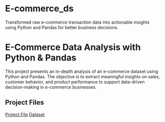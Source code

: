 # E-commerce_ds
Transformed raw e-commerce transaction data into actionable insights using Python and Pandas for better business decisions.

# E-Commerce Data Analysis with Python & Pandas

This project presents an in-depth analysis of an e-commerce dataset using Python and Pandas. The objective is to extract meaningful insights on sales, customer behavior, and product performance to support data-driven decision-making in e-commerce businesses.

## Project Files
<a href = "https://github.com/Dineshsri19/E-commerce_ds_new/blob/main/e_commerece_ds_pandasp_new.ipynb">Project File</a>
<a href = "https://github.com/Dineshsri19/E-commerce_ds_new/blob/main/ecommerce_transactions.csv">Dataset</a>

